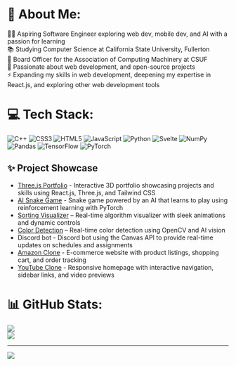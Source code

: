 # 💫 About Me:
👨‍💻 Aspiring Software Engineer exploring web dev, mobile dev, and AI with a passion for learning<br>📚 Studying Computer Science at California State University, Fullerton<br>🌟 Board Officer for the Association of Computing Machinery at CSUF<br>🚀 Passionate about web development, and open-source projects<br>⚡️ Expanding my skills in web development, deepening my expertise in React.js, and exploring other web development tools

# 💻 Tech Stack:
![C++](https://img.shields.io/badge/c++-%2300599C.svg?style=for-the-badge&logo=c%2B%2B&logoColor=white) ![CSS3](https://img.shields.io/badge/css3-%231572B6.svg?style=for-the-badge&logo=css3&logoColor=white) ![HTML5](https://img.shields.io/badge/html5-%23E34F26.svg?style=for-the-badge&logo=html5&logoColor=white) ![JavaScript](https://img.shields.io/badge/javascript-%23323330.svg?style=for-the-badge&logo=javascript&logoColor=%23F7DF1E) ![Python](https://img.shields.io/badge/python-3670A0?style=for-the-badge&logo=python&logoColor=ffdd54) ![Svelte](https://img.shields.io/badge/svelte-%23f1413d.svg?style=for-the-badge&logo=svelte&logoColor=white) ![NumPy](https://img.shields.io/badge/numpy-%23013243.svg?style=for-the-badge&logo=numpy&logoColor=white) ![Pandas](https://img.shields.io/badge/pandas-%23150458.svg?style=for-the-badge&logo=pandas&logoColor=white) ![TensorFlow](https://img.shields.io/badge/TensorFlow-%23FF6F00.svg?style=for-the-badge&logo=TensorFlow&logoColor=white) ![PyTorch](https://img.shields.io/badge/PyTorch-%23EE4C2C.svg?style=for-the-badge&logo=PyTorch&logoColor=white)

## ✨ Project Showcase
- [Three.js Portfolio](https://github.com/bebopkenny/Three.js-Portfolio) - Interactive 3D portfolio showcasing projects and skills using React.js, Three.js, and Tailwind CSS
- [AI Snake Game](https://github.com/bebopkenny/AI-Snake-Pygame) - Snake game powered by an AI that learns to play using reinforcement learning with PyTorch
- [Sorting Visualizer](https://github.com/bebopkenny/Python-Algo-Visualizer) – Real-time algorithm visualizer with sleek animations and dynamic controls
- [Color Detection](https://github.com/bebopkenny/Color-Detection) – Real-time color detection using OpenCV and AI vision
- Discord bot - Discord bot using the Canvas API to provide real-time updates on schedules and assignments
- [Amazon Clone](https://github.com/bebopkenny/Amazon-Project) - E-commerce website with product listings, shopping cart, and order tracking
- [YouTube Clone](https://github.com/bebopkenny/YouTube) - Responsive homepage with interactive navigation, sidebar links, and video previews

# 📊 GitHub Stats:
![](https://github-readme-streak-stats.herokuapp.com/?user=bebopkenny&theme=github_dark_dimmed&hide_border=false)<br/>
![](https://github-readme-stats.vercel.app/api/top-langs/?username=bebopkenny&theme=github_dark_dimmed&hide_border=false&include_all_commits=true&count_private=true&layout=compact)

---
[![](https://visitcount.itsvg.in/api?id=bebopkenny&icon=0&color=0)](https://visitcount.itsvg.in)

<!-- Proudly created with GPRM ( https://gprm.itsvg.in ) -->

